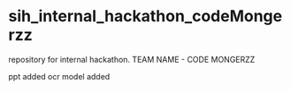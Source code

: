 # sih_internal_hackathon_codeMongerzz
repository for internal hackathon. TEAM NAME - CODE MONGERZZ

ppt added
ocr model added
